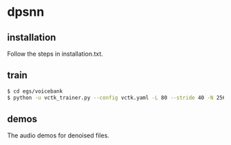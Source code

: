 # dpsnn

## installation
Follow the steps in installation.txt.

## train
```bash
$ cd egs/voicebank
$ python -u vctk_trainer.py --config vctk.yaml -L 80 --stride 40 -N 256 -B 256 -H 256 --context_dur 0.01 --max_epochs 500 -X 1 --lr 1e-2
```

## demos
The audio demos for denoised files.